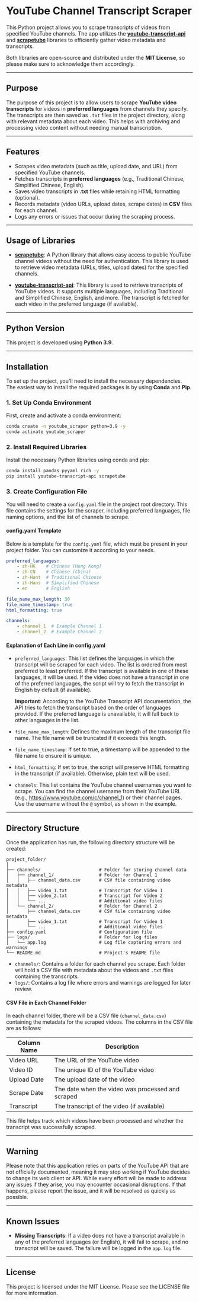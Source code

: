 # YouTube Channel Transcript Scraper

This Python project allows you to scrape transcripts of videos from specified YouTube channels. The app utilizes the **[youtube-transcript-api](https://github.com/jdepoix/youtube-transcript-api)** and **[scrapetube](https://github.com/axelperret/scrapetube)** libraries to efficiently gather video metadata and transcripts.

Both libraries are open-source and distributed under the **MIT License**, so please make sure to acknowledge them accordingly.

---

## Purpose

The purpose of this project is to allow users to scrape **YouTube video transcripts** for videos in **preferred languages** from channels they specify. The transcripts are then saved as `.txt` files in the project directory, along with relevant metadata about each video. This helps with archiving and processing video content without needing manual transcription.

---

## Features

- Scrapes video metadata (such as title, upload date, and URL) from specified YouTube channels.
- Fetches transcripts in **preferred languages** (e.g., Traditional Chinese, Simplified Chinese, English).
- Saves video transcripts in **.txt** files while retaining HTML formatting (optional).
- Records metadata (video URLs, upload dates, scrape dates) in **CSV** files for each channel.
- Logs any errors or issues that occur during the scraping process.

---

## Usage of Libraries

- **[scrapetube](https://github.com/axelperret/scrapetube)**: A Python library that allows easy access to public YouTube channel videos without the need for authentication. This library is used to retrieve video metadata (URLs, titles, upload dates) for the specified channels.  

- **[youtube-transcript-api](https://github.com/jdepoix/youtube-transcript-api)**: This library is used to retrieve transcripts of YouTube videos. It supports multiple languages, including Traditional and Simplified Chinese, English, and more. The transcript is fetched for each video in the preferred language (if available).

---

## Python Version

This project is developed using **Python 3.9**.

---

## Installation

To set up the project, you'll need to install the necessary dependencies. The easiest way to install the required packages is by using **Conda** and **Pip**.

### 1. Set Up Conda Environment
First, create and activate a conda environment:
```bash
conda create -n youtube_scraper python=3.9 -y
conda activate youtube_scraper
```

### 2. Install Required Libraries
Install the necessary Python libraries using conda and pip:
```bash
conda install pandas pyyaml rich -y
pip install youtube-transcript-api scrapetube
```

### 3. Create Configuration File
You will need to create a `config.yaml` file in the project root directory. This file contains the settings for the scraper, including preferred languages, file naming options, and the list of channels to scrape.

#### config.yaml Template
Below is a template for the `config.yaml` file, which must be present in your project folder. You can customize it according to your needs.
```yaml
preferred_languages:
    - zh-HK    # Chinese (Hong Kong)
    - zh-CN    # Chinese (China)
    - zh-Hant  # Traditional Chinese
    - zh-Hans  # Simplified Chinese
    - en       # English

file_name_max_length: 30
file_name_timestamp: true
html_formatting: true

channels:
    - channel_1  # Example Channel 1
    - channel_2  # Example Channel 2
```

#### Explanation of Each Line in config.yaml
- `preferred_languages`: This list defines the languages in which the transcript will be scraped for each video. The list is ordered from most preferred to least preferred. If the transcript is available in one of these languages, it will be used. If the video does not have a transcript in one of the preferred languages, the script will try to fetch the transcript in English by default (if available).

    **Important**: According to the YouTube Transcript API documentation, the API tries to fetch the transcript based on the order of languages provided. If the preferred language is unavailable, it will fall back to other languages in the list.

- `file_name_max_length`: Defines the maximum length of the transcript file name. The file name will be truncated if it exceeds this length.

- `file_name_timestamp`: If set to true, a timestamp will be appended to the file name to ensure it is unique.

- `html_formatting`: If set to true, the script will preserve HTML formatting in the transcript (if available). Otherwise, plain text will be used.

- `channels`: This list contains the YouTube channel usernames you want to scrape. You can find the channel username from their YouTube URL (e.g., https://www.youtube.com/c/channel_1) or their channel pages. Use the username without the `@` symbol, as shown in the example.

---

## Directory Structure
Once the application has run, the following directory structure will be created:
```
project_folder/
│
├── channels/                      # Folder for storing channel data
│   ├── channel_1/                 # Folder for Channel 1
│   │   ├── channel_data.csv       # CSV file containing video metadata
│   │   ├── video_1.txt            # Transcript for Video 1
│   │   ├── video_2.txt            # Transcript for Video 2
│   │   └── ...                    # Additional video files
│   └── channel_2/                 # Folder for Channel 2
│       ├── channel_data.csv       # CSV file containing video metadata
│       ├── video_1.txt            # Transcript for Video 1
│       └── ...                    # Additional video files
├── config.yaml                    # Configuration file
├── logs/                          # Folder for log files
│   └── app.log                    # Log file capturing errors and warnings
└── README.md                      # Project's README file
```

- `channels/`: Contains a folder for each channel you scrape. Each folder will hold a CSV file with metadata about the videos and `.txt` files containing the transcripts.
- `logs/`: Contains a log file where errors and warnings are logged for later review.

#### CSV File in Each Channel Folder
In each channel folder, there will be a CSV file (`channel_data.csv`) containing the metadata for the scraped videos. The columns in the CSV file are as follows:

| Column Name | Description |
|-------------|-------------|
| Video URL   | The URL of the YouTube video |
| Video ID    | The unique ID of the YouTube video |
| Upload Date | The upload date of the video |
| Scrape Date | The date when the video was processed and scraped |
| Transcript  | The transcript of the video (if available) |

This file helps track which videos have been processed and whether the transcript was successfully scraped.

---

## Warning
Please note that this application relies on parts of the YouTube API that are not officially documented, meaning it may stop working if YouTube decides to change its web client or API. While every effort will be made to address any issues if they arise, you may encounter occasional disruptions. If that happens, please report the issue, and it will be resolved as quickly as possible.

---

## Known Issues
- **Missing Transcripts**: If a video does not have a transcript available in any of the preferred languages (or English), it will fail to scrape, and no transcript will be saved. The failure will be logged in the `app.log` file.

---

## License
This project is licensed under the MIT License. Please see the LICENSE file for more information.